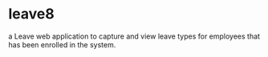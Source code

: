 # leave8
a Leave web application to capture and view leave types for employees that has been enrolled in the system.
